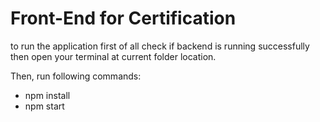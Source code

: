 # Front-End for Certification

to run the application first of all check if backend is running successfully then open your terminal at current folder location.

Then, run following commands:

- npm install
- npm start
